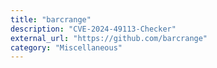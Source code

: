 ```yaml
---
title: "barcrange"
description: "CVE-2024-49113-Checker"
external_url: "https://github.com/barcrange"
category: "Miscellaneous"
---
```

